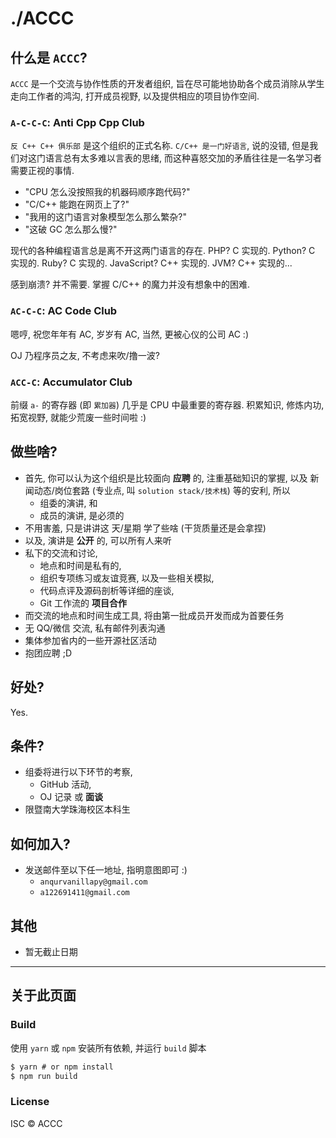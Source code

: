 # ./ACCC

## 什么是 `ACCC`?

`ACCC` 是一个交流与协作性质的开发者组织,
旨在尽可能地协助各个成员消除从学生走向工作者的鸿沟, 打开成员视野,
以及提供相应的项目协作空间.

### `A-C-C-C`: Anti Cpp Cpp Club

`反 C++ C++ 俱乐部` 是这个组织的正式名称. `C/C++ 是一门好语言`, 说的没错,
但是我们对这门语言总有太多难以言表的思绪,
而这种喜怒交加的矛盾往往是一名学习者需要正视的事情.

- "CPU 怎么没按照我的机器码顺序跑代码?"
- "C/C++ 能跑在网页上了?"
- "我用的这门语言对象模型怎么那么繁杂?"
- "这破 GC 怎么那么慢?"

现代的各种编程语言总是离不开这两门语言的存在. PHP? C 实现的. Python? C 实现的.
Ruby? C 实现的. JavaScript? C++ 实现的. JVM? C++ 实现的...

感到崩溃? 并不需要. 掌握 C/C++ 的魔力并没有想象中的困难.

### `AC-C-C`: AC Code Club

嗯哼, 祝您年年有 AC, 岁岁有 AC, 当然, 更被心仪的公司 AC :)

OJ 乃程序员之友, 不考虑来吹/撸一波?

### `ACC-C`: Accumulator Club

前缀 `a-` 的寄存器 (即 `累加器`) 几乎是 CPU 中最重要的寄存器. 积累知识,
修炼内功, 拓宽视野, 就能少荒废一些时间啦 :)

## 做些啥?

- 首先, 你可以认为这个组织是比较面向 **应聘** 的, 注重基础知识的掌握,
以及 新闻动态/岗位套路 (专业点, 叫 `solution stack/技术栈`) 等的安利, 所以
    + 组委的演讲, 和
    + 成员的演讲, 是必须的
- 不用害羞, 只是讲讲这 天/星期 学了些啥 (干货质量还是会拿捏)
- 以及, 演讲是 **公开** 的, 可以所有人来听
- 私下的交流和讨论,
    + 地点和时间是私有的,
    + 组织专项练习或友谊竞赛, 以及一些相关模拟,
    + 代码点评及源码剖析等详细的座谈,
    + Git 工作流的 **项目合作**
- 而交流的地点和时间生成工具, 将由第一批成员开发而成为首要任务
- 无 QQ/微信 交流, 私有邮件列表沟通
- 集体参加省内的一些开源社区活动
- 抱团应聘 ;D

## 好处?

Yes.

## 条件?

- 组委将进行以下环节的考察,
    + GitHub 活动,
    + OJ 记录 或 **面谈**
- 限暨南大学珠海校区本科生

## 如何加入?

- 发送邮件至以下任一地址, 指明意图即可 :)
    + `anqurvanillapy@gmail.com`
    + `a122691411@gmail.com`

## 其他

- 暂无截止日期

---

## 关于此页面

### Build

使用 `yarn` 或 `npm` 安装所有依赖, 并运行 `build` 脚本

```js
$ yarn # or npm install
$ npm run build
```

### License

ISC &copy; ACCC
